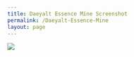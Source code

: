 ```yaml
---
title: Daeyalt Essence Mine Screenshot
permalink: /Daeyalt-Essence-Mine
layout: page
---
```

![](https://i.imgur.com/WGwcK4Ag.png)
